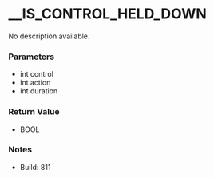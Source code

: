 # __IS_CONTROL_HELD_DOWN

No description available.

### Parameters
* int control
* int action
* int duration

### Return Value
* BOOL

### Notes
* Build: 811

